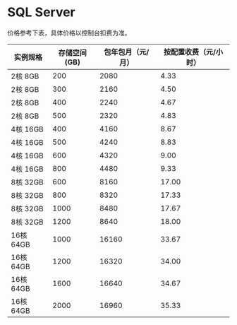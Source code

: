 # SQL Server
价格参考下表，具体价格以控制台扣费为准。

|实例规格|存储空间(GB)|包年包月（元/月）|按配置收费（元/小时）|
|---|---|---|---|
|2核 8GB|200|2080|4.33|
|2核 8GB|300|2160|4.50|
|2核 8GB|400|2240|4.67|
|2核 8GB|500|2320|4.83|
|4核 16GB|400|4160|8.67|
|4核 16GB|500|4240|8.83|
|4核 16GB|600|4320|9.00|
|4核 16GB|800|4480|9.33|
|8核 32GB|600|8160|17.00|
|8核 32GB|800|8320|17.33|
|8核 32GB|1000|8480|17.67|
|8核 32GB|1200|8640|18.00|
|16核 64GB|1000|16160|33.67|
|16核 64GB|1200|16320|34.00|
|16核 64GB|1600|16640|34.67|
|16核 64GB|2000|16960|35.33|

